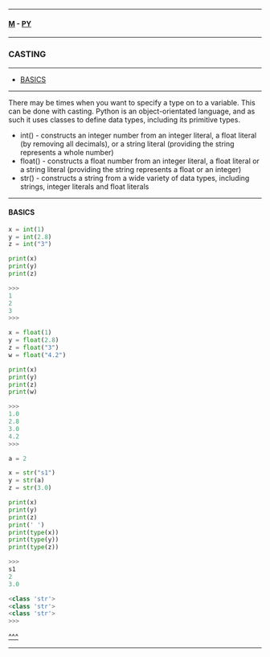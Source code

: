 
---

#### [M](https://github.com/ttltrk/TTT/blob/master/menu.md) - [PY](https://github.com/ttltrk/TTT/blob/master/PY/PY.md)

---

### CASTING

---

* [BASICS](#BASICS)

---

There may be times when you want to specify a type on to a variable. This can be done with casting.
Python is an object-orientated language, and as such it uses classes to define data types, including its primitive types.

- int() - constructs an integer number from an integer literal, a float literal (by removing all decimals), or a string literal (providing the string represents a whole number)
- float() - constructs a float number from an integer literal, a float literal or a string literal (providing the string represents a float or an integer)
- str() - constructs a string from a wide variety of data types, including strings, integer literals and float literals

---

#### BASICS

```py
x = int(1)
y = int(2.8)
z = int("3")

print(x)
print(y)
print(z)

>>>
1
2
3
>>>
```

```py
x = float(1)     
y = float(2.8)  
z = float("3")   
w = float("4.2")

print(x)
print(y)
print(z)
print(w)

>>>
1.0
2.8
3.0
4.2
>>>
```

```py
a = 2

x = str("s1")
y = str(a)   
z = str(3.0)

print(x)
print(y)
print(z)
print(' ')
print(type(x))
print(type(y))
print(type(z))

>>>
s1
2
3.0

<class 'str'>
<class 'str'>
<class 'str'>
>>>
```

[^^^](#CASTING)

---
